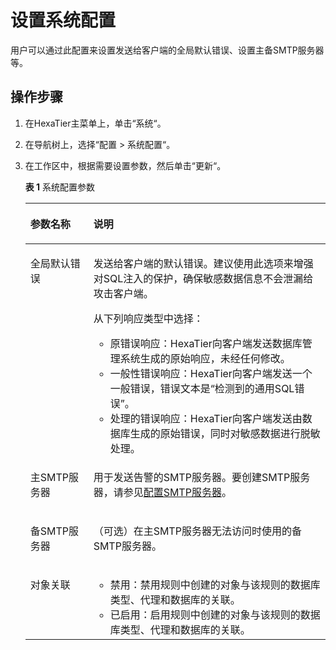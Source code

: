 # 设置系统配置<a name="ZH-CN_TOPIC_0111166461"></a>

用户可以通过此配置来设置发送给客户端的全局默认错误、设置主备SMTP服务器等。

## 操作步骤<a name="zh-cn_topic_0180960082_s0a978e67d05a464887623d48ff90fa36"></a>

1.  在HexaTier主菜单上，单击“系统“。
2.  在导航树上，选择“配置 \> 系统配置“。
3.  在工作区中，根据需要设置参数，然后单击“更新“。

    **表 1**  系统配置参数

    <a name="zh-cn_topic_0180960082_t86d082b42cb244109ddbd949aff56d3d"></a>
    <table><thead align="left"><tr id="zh-cn_topic_0180960082_rf96196eb64b041818b7fdede8b9dc186"><th class="cellrowborder" valign="top" width="21%" id="mcps1.2.3.1.1"><p id="zh-cn_topic_0180960082_a2fb9821010fc49a0bb6112684cc59357"><a name="zh-cn_topic_0180960082_a2fb9821010fc49a0bb6112684cc59357"></a><a name="zh-cn_topic_0180960082_a2fb9821010fc49a0bb6112684cc59357"></a>参数名称</p>
    </th>
    <th class="cellrowborder" valign="top" width="79%" id="mcps1.2.3.1.2"><p id="zh-cn_topic_0180960082_afd0c8f4044cd47a6abcf7697ed89fa87"><a name="zh-cn_topic_0180960082_afd0c8f4044cd47a6abcf7697ed89fa87"></a><a name="zh-cn_topic_0180960082_afd0c8f4044cd47a6abcf7697ed89fa87"></a>说明</p>
    </th>
    </tr>
    </thead>
    <tbody><tr id="zh-cn_topic_0180960082_r691c31f913c140a590e213a5e2518a2a"><td class="cellrowborder" valign="top" width="21%" headers="mcps1.2.3.1.1 "><p id="zh-cn_topic_0180960082_a7b78d196e2c94b88aa34728cd3c4dc6c"><a name="zh-cn_topic_0180960082_a7b78d196e2c94b88aa34728cd3c4dc6c"></a><a name="zh-cn_topic_0180960082_a7b78d196e2c94b88aa34728cd3c4dc6c"></a>全局默认错误</p>
    </td>
    <td class="cellrowborder" valign="top" width="79%" headers="mcps1.2.3.1.2 "><p id="zh-cn_topic_0180960082_afe9a9ef9d3d04f47b8a036afdc6b132f"><a name="zh-cn_topic_0180960082_afe9a9ef9d3d04f47b8a036afdc6b132f"></a><a name="zh-cn_topic_0180960082_afe9a9ef9d3d04f47b8a036afdc6b132f"></a>发送给客户端的默认错误。建议使用此选项来增强对SQL注入的保护，确保敏感数据信息不会泄漏给攻击客户端。</p>
    <p id="zh-cn_topic_0180960082_aa4de2c6a2cc14a318ffe9d33efe16ee3"><a name="zh-cn_topic_0180960082_aa4de2c6a2cc14a318ffe9d33efe16ee3"></a><a name="zh-cn_topic_0180960082_aa4de2c6a2cc14a318ffe9d33efe16ee3"></a>从下列响应类型中选择：</p>
    <a name="zh-cn_topic_0180960082_uaef62a86f7664c8a9da064c7c8a23864"></a><a name="zh-cn_topic_0180960082_uaef62a86f7664c8a9da064c7c8a23864"></a><ul id="zh-cn_topic_0180960082_uaef62a86f7664c8a9da064c7c8a23864"><li>原错误响应：HexaTier向客户端发送数据库管理系统生成的原始响应，未经任何修改。</li><li>一般性错误响应：HexaTier向客户端发送一个一般错误，错误文本是“检测到的通用SQL错误”。</li><li>处理的错误响应：HexaTier向客户端发送由数据库生成的原始错误，同时对敏感数据进行脱敏处理。</li></ul>
    </td>
    </tr>
    <tr id="zh-cn_topic_0180960082_rfbe48fcc9be646478cb91b515d9acada"><td class="cellrowborder" valign="top" width="21%" headers="mcps1.2.3.1.1 "><p id="zh-cn_topic_0180960082_ab932330afbb44864b2bd5f7c809fb3fc"><a name="zh-cn_topic_0180960082_ab932330afbb44864b2bd5f7c809fb3fc"></a><a name="zh-cn_topic_0180960082_ab932330afbb44864b2bd5f7c809fb3fc"></a>主SMTP服务器</p>
    </td>
    <td class="cellrowborder" valign="top" width="79%" headers="mcps1.2.3.1.2 "><p id="zh-cn_topic_0180960082_a36ac02096fd044779fd6b53c0f5c1ba1"><a name="zh-cn_topic_0180960082_a36ac02096fd044779fd6b53c0f5c1ba1"></a><a name="zh-cn_topic_0180960082_a36ac02096fd044779fd6b53c0f5c1ba1"></a>用于发送告警的SMTP服务器。要创建SMTP服务器，请参见<a href="配置SMTP服务器.md#ZH-CN_TOPIC_0111166451">配置SMTP服务器</a>。</p>
    </td>
    </tr>
    <tr id="zh-cn_topic_0180960082_ra9a5cf6f887348e793c674bdabc381d6"><td class="cellrowborder" valign="top" width="21%" headers="mcps1.2.3.1.1 "><p id="zh-cn_topic_0180960082_a37c8e7129a4d4003b8a8f9cdb889c96d"><a name="zh-cn_topic_0180960082_a37c8e7129a4d4003b8a8f9cdb889c96d"></a><a name="zh-cn_topic_0180960082_a37c8e7129a4d4003b8a8f9cdb889c96d"></a>备SMTP服务器</p>
    </td>
    <td class="cellrowborder" valign="top" width="79%" headers="mcps1.2.3.1.2 "><p id="zh-cn_topic_0180960082_a2e767a6654ec496cad8cbb77c9c5d87b"><a name="zh-cn_topic_0180960082_a2e767a6654ec496cad8cbb77c9c5d87b"></a><a name="zh-cn_topic_0180960082_a2e767a6654ec496cad8cbb77c9c5d87b"></a>（可选）在主SMTP服务器无法访问时使用的备SMTP服务器。</p>
    </td>
    </tr>
    <tr id="zh-cn_topic_0180960082_ra8638b64167e46b39fc0558c05b249a0"><td class="cellrowborder" valign="top" width="21%" headers="mcps1.2.3.1.1 "><p id="zh-cn_topic_0180960082_a188bf75fe48e4898b66dbaa37a612ed3"><a name="zh-cn_topic_0180960082_a188bf75fe48e4898b66dbaa37a612ed3"></a><a name="zh-cn_topic_0180960082_a188bf75fe48e4898b66dbaa37a612ed3"></a>对象关联</p>
    </td>
    <td class="cellrowborder" valign="top" width="79%" headers="mcps1.2.3.1.2 "><a name="zh-cn_topic_0180960082_uaca8fb0799a242738b6ddf98ab913aa7"></a><a name="zh-cn_topic_0180960082_uaca8fb0799a242738b6ddf98ab913aa7"></a><ul id="zh-cn_topic_0180960082_uaca8fb0799a242738b6ddf98ab913aa7"><li>禁用：禁用规则中创建的对象与该规则的数据库类型、代理和数据库的关联。</li><li>已启用：启用规则中创建的对象与该规则的数据库类型、代理和数据库的关联。</li></ul>
    </td>
    </tr>
    </tbody>
    </table>


